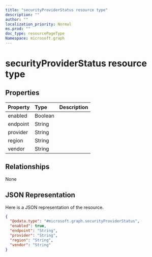 ```yaml
---
title: "securityProviderStatus resource type"
description: ""
author: ""
localization_priority: Normal
ms.prod: ""
doc_type: resourcePageType
Namespace: microsoft.graph
---
```



# securityProviderStatus resource type



## Properties
|Property|Type|Description|
|:---|:---|:---|
|enabled|Boolean||
|endpoint|String||
|provider|String||
|region|String||
|vendor|String||

## Relationships
None

## JSON Representation
Here is a JSON representation of the resource.
<!-- {
  "blockType": "resource",
  "@odata.type": "microsoft.graph.securityProviderStatus"
}
-->
``` json
{
  "@odata.type": "#microsoft.graph.securityProviderStatus",
  "enabled": true,
  "endpoint": "String",
  "provider": "String",
  "region": "String",
  "vendor": "String"
}
```

